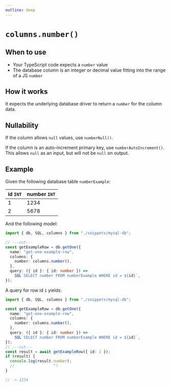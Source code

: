 ```yaml
---
outline: deep
---
```


# `columns.number()`

## When to use

- Your TypeScript code expects a `number` value
- The database column is an integer or decimal value fitting into the range of a JS `number`

## How it works

It expects the underlying database driver to return a `number` for the column data.

## Nullability

If the column allows `null` values, use `numberNull()`.

If the column is an auto-increment primary key, use `numberAutoIncrement()`. This allows
`null` as an input, but will not be `null` on output.

## Example

Given the following database table `numberExample`:

| id `INT` | number `INT` |
| -------- | ------------ |
| 1        | 1234         |
| 2        | 5678         |

And the following model:

```ts twoslash
import { db, SQL, columns } from "./snippets/mysql-db";

// ---cut---
const getExampleRow = db.getOne({
  name: "get-one-example-row",
  columns: {
    number: columns.number(),
  },
  query: ({ id }: { id: number }) =>
    SQL`SELECT number FROM numberExample WHERE id = ${id}`,
});
```

A query for row id `1` yields:

```ts twoslash
import { db, SQL, columns } from "./snippets/mysql-db";

const getExampleRow = db.getOne({
  name: "get-one-example-row",
  columns: {
    number: columns.number(),
  },
  query: ({ id }: { id: number }) =>
    SQL`SELECT number FROM numberExample WHERE id = ${id}`,
});
// ---cut---
const result = await getExampleRow({ id: 1 });
if (result) {
  console.log(result.number);
  //                 ^?
}

// -> 1234
```
